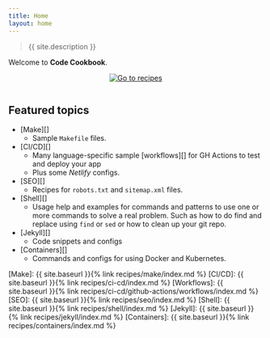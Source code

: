 ```yaml
---
title: Home
layout: home
---
```


> {{ site.description }}

Welcome to **Code Cookbook**.

<div align="center" style="padding-bottom: 1em;">
    <a href="{{ site.baseurl }}{% link recipes/index.md %}">
        <img src="https://img.shields.io/badge/all_recipe_topics-blue?style=for-the-badge"
            alt="Go to recipes"/>
    </a>
</div>


## Featured topics

- [Make][]
    - Sample `Makefile` files.
- [CI/CD][]
    - Many language-specific sample [workflows][] for GH Actions to test and deploy your app
    - Plus some _Netlify_ configs.
- [SEO][]
    - Recipes for `robots.txt` and `sitemap.xml` files.
- [Shell][]
    - Usage help and examples for commands and patterns to use one or more commands to solve a real problem. Such as how to do find and replace using `find` or `sed` or how to clean up your git repo.
- [Jekyll][]
    - Code snippets and configs
- [Containers][]
    - Commands and configs for using Docker and Kubernetes.


[Make]: {{ site.baseurl }}{% link recipes/make/index.md %}
[CI/CD]: {{ site.baseurl }}{% link recipes/ci-cd/index.md %}
[Workflows]: {{ site.baseurl }}{% link recipes/ci-cd/github-actions/workflows/index.md %}
[SEO]: {{ site.baseurl }}{% link recipes/seo/index.md %}
[Shell]: {{ site.baseurl }}{% link recipes/shell/index.md %}
[Jekyll]: {{ site.baseurl }}{% link recipes/jekyll/index.md %}
[Containers]: {{ site.baseurl }}{% link recipes/containers/index.md %}
